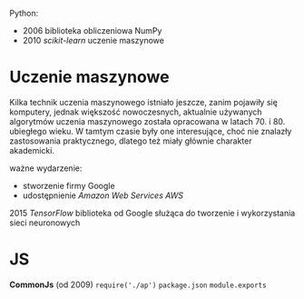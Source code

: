 Python:
- 2006  biblioteka obliczeniowa NumPy
- 2010 *scikit-learn* uczenie maszynowe


# Uczenie maszynowe
Kilka technik uczenia maszynowego istniało jeszcze, zanim pojawiły się komputery, jednak większość nowoczesnych, aktualnie używanych algorytmów uczenia maszynowego została opracowana w latach 70. i 80. ubiegłego wieku. W tamtym czasie były one interesujące, choć nie znalazły zastosowania praktycznego, dlatego też miały głównie charakter akademicki.

ważne wydarzenie:
- stworzenie firmy Google
- udostępnienie *Amazon Web Services AWS*

2015 *TensorFlow* biblioteka od Google służąca do tworzenie i wykorzystania sieci neuronowych 

# JS
**CommonJs** (od 2009)
	`require('./ap')`
	`package.json`
	`module.exports`


